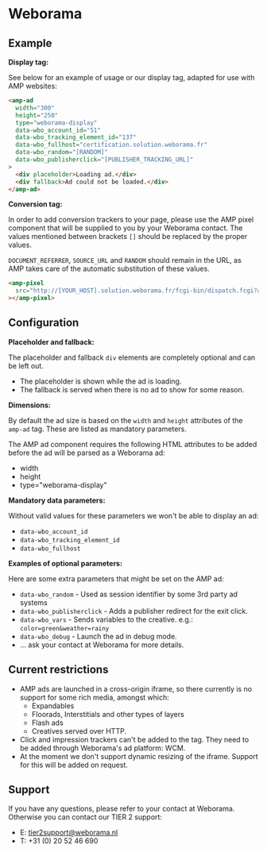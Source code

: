 # Weborama

## Example

**Display tag:**

See below for an example of usage or our display tag, adapted for use with AMP websites:

```html
<amp-ad
  width="300"
  height="250"
  type="weborama-display"
  data-wbo_account_id="51"
  data-wbo_tracking_element_id="137"
  data-wbo_fullhost="certification.solution.weborama.fr"
  data-wbo_random="[RANDOM]"
  data-wbo_publisherclick="[PUBLISHER_TRACKING_URL]"
>
  <div placeholder>Loading ad.</div>
  <div fallback>Ad could not be loaded.</div>
</amp-ad>
```

**Conversion tag:**

In order to add conversion trackers to your page, please use the AMP pixel component that will be supplied to you by your Weborama contact.
The values mentioned between brackets `[]` should be replaced by the proper values.

`DOCUMENT_REFERRER`, `SOURCE_URL` and `RANDOM` should remain in the URL, as AMP takes care of the automatic substitution of these values.

```html
<amp-pixel
  src="http://[YOUR_HOST].solution.weborama.fr/fcgi-bin/dispatch.fcgi?a.A=co&a.si=[SITE_ID]&a.cp=[CONVERSION_PAGE]&a.ct=b&g.ru=DOCUMENT_REFERRER&g.pu=SOURCE_URL&g.cb=RANDOM"
></amp-pixel>
```

## Configuration

**Placeholder and fallback:**

The placeholder and fallback `div` elements are completely optional and can be left out.

-   The placeholder is shown while the ad is loading.
-   The fallback is served when there is no ad to show for some reason.

**Dimensions:**

By default the ad size is based on the `width` and `height` attributes of the `amp-ad` tag. These are listed as mandatory parameters.

The AMP ad component requires the following HTML attributes to be added before the ad will be parsed as a Weborama ad:

-   width
-   height
-   type="weborama-display"

**Mandatory data parameters:**

Without valid values for these parameters we won't be able to display an ad:

-   `data-wbo_account_id`
-   `data-wbo_tracking_element_id`
-   `data-wbo_fullhost`

**Examples of optional parameters:**

Here are some extra parameters that might be set on the AMP ad:

-   `data-wbo_random` - Used as session identifier by some 3rd party ad systems
-   `data-wbo_publisherclick` - Adds a publisher redirect for the exit click.
-   `data-wbo_vars` - Sends variables to the creative. e.g.: `color=green&weather=rainy`
-   `data-wbo_debug` - Launch the ad in debug mode.
-   ... ask your contact at Weborama for more details.

## Current restrictions

-   AMP ads are launched in a cross-origin iframe, so there currently is no support for some rich media, amongst which:
    -   Expandables
    -   Floorads, Interstitials and other types of layers
    -   Flash ads
    -   Creatives served over HTTP.
-   Click and impression trackers can't be added to the tag. They need to be added through Weborama's ad platform: WCM.
-   At the moment we don't support dynamic resizing of the iframe. Support for this will be added on request.

## Support

If you have any questions, please refer to your contact at Weborama. Otherwise you can contact our TIER 2 support:

-   E: tier2support@weborama.nl
-   T: +31 (0) 20 52 46 690
